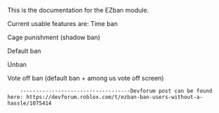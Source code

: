 This is the documentation for the EZban module.

Current usable features are:
Time ban

Cage punishment (shadow ban)

Default ban

Unban

Vote off ban (default ban + among us vote off screen)

		-----------------------------------Devforum post can be found here: https://devforum.roblox.com/t/ezban-ban-users-without-a-hassle/1075414

